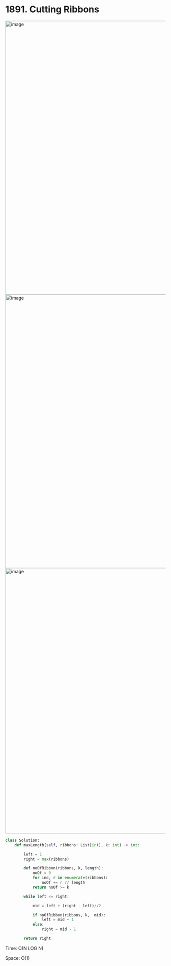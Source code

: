 # 1891. Cutting Ribbons

<img width="856" alt="image" src="https://github.com/jatinbhutka/LeetCode-2022/assets/35987583/1755705e-cdc6-4bb9-85a3-97aa34d54ceb">
<img width="856" alt="image" src="https://github.com/jatinbhutka/LeetCode-2022/assets/35987583/3b4bd94e-2de8-44db-b6fd-adb084148437">
<img width="831" alt="image" src="https://github.com/jatinbhutka/LeetCode-2022/assets/35987583/6adfcc6f-b1f8-4719-95a1-2fa5264803b5">



```python
class Solution:
    def maxLength(self, ribbons: List[int], k: int) -> int:

        left = 1
        right = max(ribbons)

        def noOfRibbon(ribbons, k, length):
            noOf = 0
            for ind, r in enumerate(ribbons):
                noOf += r // length
            return noOf >= k

        while left <= right:

            mid = left + (right - left)//2

            if noOfRibbon(ribbons, k,  mid):
                left = mid + 1
            else:
                right = mid - 1

        return right
```

Time: O(N LOG N)

Space: O(1)
